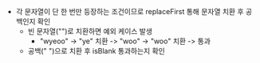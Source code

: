 - 각 문자열이 단 한 번만 등장하는 조건이므로 replaceFirst 통해 문자열 치환 후 공백인지 확인
  - 빈 문자열("")로 치환하면 예외 케이스 발생
    - "wyeoo" -> "ye" 치환 -> "woo" -> "woo" 치환 -> 통과
  - 공백(" ")으로 치환 후 isBlank 통과하는지 확인

